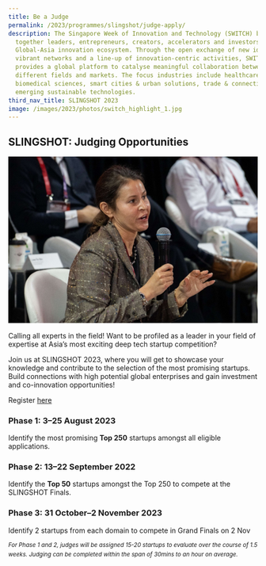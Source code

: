 ```yaml
---
title: Be a Judge
permalink: /2023/programmes/slingshot/judge-apply/
description: The Singapore Week of Innovation and Technology (SWITCH) brings
  together leaders, entrepreneurs, creators, accelerators and investors from the
  Global-Asia innovation ecosystem. Through the open exchange of new ideas,
  vibrant networks and a line-up of innovation-centric activities, SWITCH
  provides a global platform to catalyse meaningful collaboration between
  different fields and markets. The focus industries include healthcare &
  biomedical sciences, smart cities & urban solutions, trade & connectivity, and
  emerging sustainable technologies.
third_nav_title: SLINGSHOT 2023
image: /images/2023/photos/switch_highlight_1.jpg
---
```

## SLINGSHOT: Judging Opportunities

![](/images/2023/slingshot%20judges%202_cropped.jpg)

Calling all experts in the field! Want to be profiled as a leader in your field of expertise at Asia’s most exciting deep tech startup competition?

Join us at SLINGSHOT 2023, where you will get to showcase your knowledge and contribute to the selection of the most promising startups. Build connections with high potential global enterprises and gain investment and co-innovation opportunities!

Register [here](https://web.micepad.co/slingshot-2023-judges/registration/tickets?lang=en)

### Phase 1: 3–25 August 2023

Identify the most promising **Top 250** startups amongst all eligible applications.

### Phase 2: 13–22 September 2022

Identify the **Top 50** startups amongst the Top 250 to compete at the SLINGSHOT Finals.

### Phase 3: 31 October–2 November 2023

Identify 2 startups from each domain to compete in Grand Finals on 2 Nov

<sup>*For Phase 1 and 2, judges will be assigned 15-20 startups to evaluate over the course of 1.5 weeks. Judging can be completed within the span of 30mins to an hour on average.*</sup>